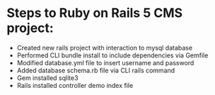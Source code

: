 # Steps to Ruby on Rails 5 CMS project:


* Created new rails project with interaction to mysql database
* Performed CLI bundle install to include dependencies via Gemfile
* Modified database.yml file to insert username and password
* Added database schema.rb file via CLI rails command
* Gem installed sqlite3
* Rails installed controller demo index file 
